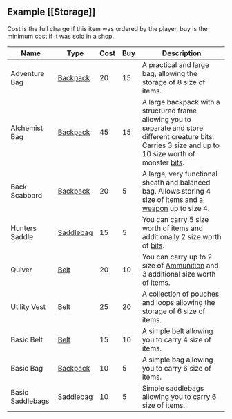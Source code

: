 ## Example [[Storage]]
Cost is the full charge if this item was ordered by the player, buy is the minimum cost if it was sold in a shop.

|Name|Type|Cost|Buy|Description|
|---|---|---|---|---|
|Adventure Bag|[Backpack](Storage#Backpack)|20|15|A practical and large bag, allowing the storage of 8 size of items.|
|Alchemist Bag|[Backpack](Storage#Backpack)|45|15|A large backpack with a structured frame allowing you to separate and store different creature bits. Carries 3 size and up to 10 size worth of monster [bits](Resources#Bits).|
|Back Scabbard|[Backpack](Storage#Backpack)|20|5|A large, very functional sheath and balanced bag. Allows storing 4 size of items and a [weapon](Weapons) up to size 4.|
|Hunters Saddle|[Saddlebag](Storage#Saddlebag)|15|5|You can carry 5 size worth of items and additionally 2 size worth of [bits](Resources#Bits).|
|Quiver|[Belt](Storage#Belt)|20|10|You can carry up to 2 size of [Ammunition](Resources#Ammunition) and 3 additional size worth of items.|
|Utility Vest|[Belt](Storage#Belt)|25|20|A collection of pouches and loops allowing the storage of 6 size of items.|
|Basic Belt|[Belt](Storage#Belt)|15|10|A simple belt allowing you to carry 4 size of items.|
|Basic Bag|[Backpack](Storage#Backpack)|10|5|A simple bag allowing you to carry 6 size of items.|
|Basic Saddlebags|[Saddlebag](Storage#Saddlebag)|10|5|Simple saddlebags allowing you to carry 6 size of items.|